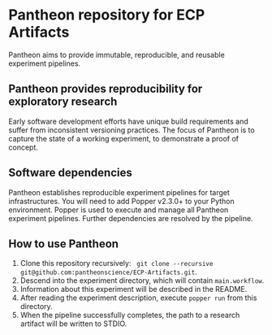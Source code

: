 # Pantheon repository for ECP Artifacts
Pantheon aims to provide immutable, reproducible, and reusable experiment pipelines. 
 
## Pantheon provides reproducibility for exploratory research
Early software development efforts have unique build requirements and suffer from inconsistent versioning practices. The focus of Pantheon is to capture the state of a working experiment, to demonstrate a proof of concept. 

## Software dependencies
Pantheon establishes reproducible experiment pipelines for target infrastructures. You will need to add Popper v2.3.0+ to your Python environment. Popper is used to execute and manage all Pantheon experiment pipelines. Further dependencies are resolved by the pipeline.

## How to use Pantheon
1. Clone this repository recursively:
``` git clone --recursive git@github.com:pantheonscience/ECP-Artifacts.git```.
2. Descend into the experiment directory, which will contain `main.workflow`.
3. Information about this experiment will be described in the README.
3. After reading the experiment description, execute `popper run` from this directory.
4. When the pipeline successfully completes, the path to a research artifact will be written to STDIO.
